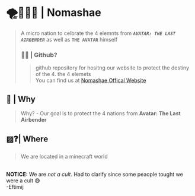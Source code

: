 # 🌪️🌱🔥💧 | Nomashae
>A micro nation to celbrate the 4 elemnts from ***`AVATAR: THE LAST AIRBENDER`*** as well as **`THE AVATAR`** himself
>### 👨‍💻 | Github?
>>github repository for hositng our website to protect the destiny of the 4. the 4 elemets<br>You can find us at [Nomashae Offical Website](https://nomashae.github.io/website/)
## 🤔 | Why
>Why? - Our goal is to protect the 4 nations from **Avatar: The Last Airbender**
## ▨❓| Where
>We are located in a minecraft world
<br>
<strong>NOTICE:</strong> We are <em>not a cult</em>. Had to clarify since some peaople tought we were a cult 😅<br>-Eftimij
